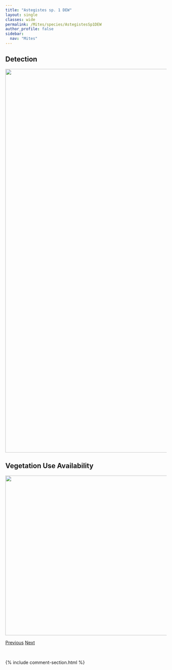 ```yaml
---
title: "Astegistes sp. 1 DEW"
layout: single
classes: wide
permalink: /Mites/species/AstegistesSp1DEW
author_profile: false
sidebar:
  nav: "Mites"
---
```


<h2>Detection</h2>

<a href="https://drive.google.com/uc?export=view&id=1cixa_vPPFsF-dO0--zae5jWYje_JLrXB">
<img src="https://drive.google.com/uc?export=view&id=1cixa_vPPFsF-dO0--zae5jWYje_JLrXB" height = "1200" width = "800">
</a>


<h2>Vegetation Use Availability</h2>

<a href="https://drive.google.com/uc?export=view&id=1qmv1CDVe2HRF0qjwyoc6DW-fRlFdIAhT">
<img src="https://drive.google.com/uc?export=view&id=1qmv1CDVe2HRF0qjwyoc6DW-fRlFdIAhT" height = "500" width = "1000">
</a>


<a href="/DevelopmentWebsite/Mites/species/AnachipteriaSp1DEW" class="pagination--pager" title="Anachipteria sp. 1 DEW">Previous</a> <a href="/DevelopmentWebsite/Mites/species/AtropacarusStriculus" class="pagination--pager" title="Atropacarus striculus">Next</a>

<p>&nbsp;</p>

{% include comment-section.html %}
